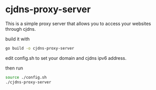 # cjdns-proxy-server

This is a simple proxy server that allows you to access your websites through cjdns.

build it with
```bash
go build -o cjdns-proxy-server
```

edit config.sh to set your domain and cjdns ipv6 address.

then run
```bash
source ./config.sh
./cjdns-proxy-server
```